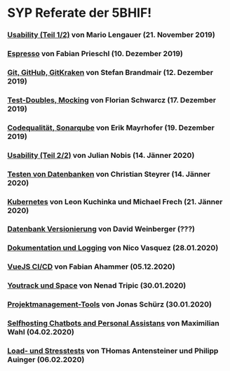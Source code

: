 ﻿# SYP Referate der 5BHIF!

### [Usability (Teil 1/2)](Lengauer_Usability) von Mario Lengauer (21. November 2019)

### [Espresso](Prieschl_Espresso) von Fabian Prieschl (10. Dezember 2019)

### [Git, GitHub, GitKraken](Brandmair_Git) von Stefan Brandmair (12. Dezember 2019)

### [Test-Doubles, Mocking](Schwarcz_TestDoubles) von Florian Schwarcz (17. Dezember 2019)

### [Codequalität, Sonarqube](Mayrhofer_Codequalitaet) von Erik Mayrhofer (19. Dezember 2019)

### [Usability (Teil 2/2)](Nobis_Usability) von Julian Nobis (14. Jänner 2020)

### [Testen von Datenbanken](Steyrer_TestenVonDatenbanken) von Christian Steyrer (14. Jänner 2020)

### [Kubernetes](Kuchinka_Frech_Kubernetes) von Leon Kuchinka und Michael Frech (21. Jänner 2020)

### [Datenbank Versionierung](Weinberger_Datenbank-Versionierung) von David Weinberger (???)

### [Dokumentation und Logging](Vasquez_Dokumentation) von Nico Vasquez (28.01.2020)


### [VueJS CI/CD](Ahammer_VueCICD) von Fabian Ahammer (05.12.2020)


### [Youtrack und Space](Tripic_Youtrack) von Nenad Tripic (30.01.2020)
### [Projektmanagement-Tools](Schürz_Projektmanagement-Tools) von Jonas Schürz (30.01.2020)
### [Selfhosting Chatbots and Personal Assistans](Wahl_SelfhostingChatbots) von Maximilian Wahl (04.02.2020)

### [Load- und Stresstests](Auinger_Antensteiner_Load-%2CStresstest) von THomas Antensteiner und Philipp Auinger (06.02.2020)
